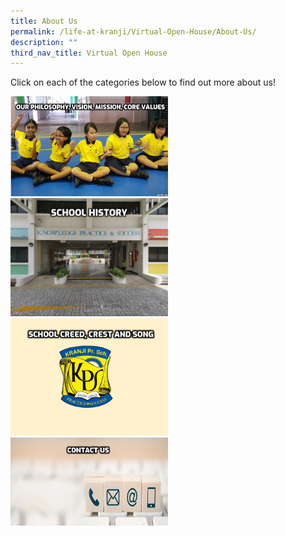 ```yaml
---
title: About Us
permalink: /life-at-kranji/Virtual-Open-House/About-Us/
description: ""
third_nav_title: Virtual Open House
---
```

Click on each of the categories below to find out more about us!



<div>

<a href="/about-us/School-Philosophy-School-Vision-School-Mission-Core-Values/">

<img style="width:50%" src="/images/Life%20@%20Kranji/Virtual%20Open%20House/About%20us/A1.png">


</a>

</div>

<div>

</div>

</div>

<div>

<a href="/about-us/School-History/">

<img style="width:50%" src="/images/Life%20@%20Kranji/Virtual%20Open%20House/About%20us/A2.jpg">


</a>

</div>

<div>

</div>

</div>

<div>

<a href="/about-us/School-Creed-Crest-and-Song/">

<img style="width:50%" src="/images/Life%20@%20Kranji/Virtual%20Open%20House/About%20us/A3.png">


</a>

</div>

<div>

</div>

</div>

<div>

<a href="/about-us/Contact-Us/">

<img style="width:50%" src="/images/Life%20@%20Kranji/Virtual%20Open%20House/About%20us/A4.png">


</a>

</div>

<div>

</div>

</div>